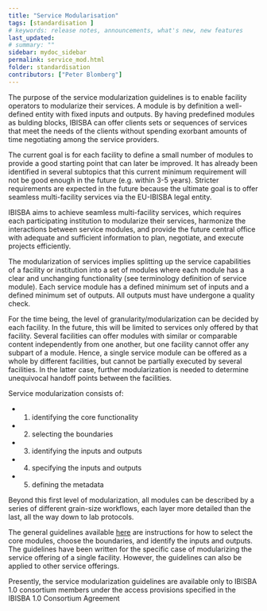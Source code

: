 ```yaml
---
title: "Service Modularisation"
tags: [standardisation ]
# keywords: release notes, announcements, what's new, new features
last_updated: 
# summary: ""
sidebar: mydoc_sidebar
permalink: service_mod.html
folder: standardisation
contributors: ["Peter Blomberg"]
---
```


The purpose of the service modularization guidelines is to enable facility operators to modularize their services. A module is by definition a well-defined entity with fixed inputs and outputs. By having predefined modules as bulding blocks, IBISBA can offer clients sets or sequences of services that meet the needs of the clients without spending exorbant amounts of time negotiating among the service providers.

The current goal is for each facility to define a small number of modules to provide a good starting point that can later be improved. It has already been identified in several subtopics that this current minimum requirement will not be good enough in the future (e.g. within 3-5 years). Stricter requirements are expected in the future because the ultimate goal is to offer seamless multi-facility services via the EU-IBISBA legal entity.

IBISBA aims to achieve seamless multi-facility services, which requires each participating institution to modularize their services, harmonize the interactions between service modules, and provide the future central office with adequate and sufficient information to plan, negotiate, and execute projects efficiently.

The modularization of services implies splitting up the service capabilities of a facility or institution into a set of modules where each module has a clear and unchanging functionality (see terminology definition of service module). Each service module has a defined minimum set of inputs and a defined minimum set of outputs. All outputs must have undergone a quality check.

For the time being, the level of granularity/modularization can be decided by each facility. In the future, this will be limited to services only offered by that facility. Several facilities can offer modules with similar or comparable content independently from one another, but one facility cannot offer any subpart of a module. Hence, a single service module can be offered as a whole by different facilities, but cannot be partially executed by several facilities. In the latter case, further modularization is needed to determine unequivocal handoff points between the facilities. 

Service modularization consists of: 
 * 1) identifying the core functionality
 * 2) selecting the boundaries 
 * 3) identifying the inputs and outputs
 * 4) specifying the inputs and outputs
 * 5) defining the metadata

Beyond this first level of modularization, all modules can be described by a series of different grain-size workflows, each layer more detailed than the last, all the way down to lab protocols. 

The general guidelines available [here](https://doi.org/10.34701/IBISBA.1.FILETEMPLATE.2.1) are instructions for how to select the core modules, choose the boundaries, and identify the inputs and outputs. The guidelines have been written for the specific case of modularizing the service offering of a single facility. However, the guidelines can also be applied to other service offerings.

Presently, the service modularization guidelines are available only to IBISBA 1.0 consortium members under the access provisions specified in the IBISBA 1.0 Consortium Agreement
